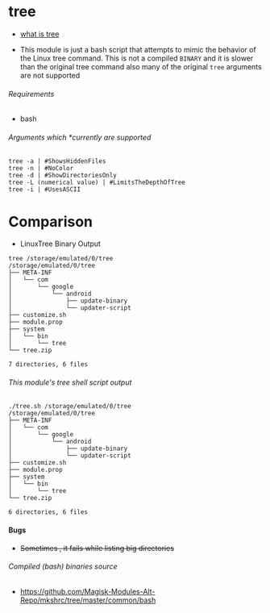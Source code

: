 # tree
- [what is tree](https://en.m.wikipedia.org/wiki/Tree_(command))


- This module is just a bash script that attempts to mimic the behavior of the Linux tree command. This is not a compiled `BINARY` and it is slower than the original tree command also many of the  original `tree` arguments are not supported

###### Requirements
- bash

###### Arguments which *currently are supported
```
tree -a | #ShowsHiddenFiles
tree -n | #NoColor
tree -d | #ShowDirectoriesOnly
tree -L (numerical value) | #LimitsTheDepthOfTree
tree -i | #UsesASCII
```

# Comparison

- LinuxTree Binary Output 

```
tree /storage/emulated/0/tree
/storage/emulated/0/tree
├── META-INF
│   └── com
│       └── google
│           └── android
│               ├── update-binary
│               └── updater-script
├── customize.sh
├── module.prop
├── system
│   └── bin
│       └── tree
└── tree.zip

7 directories, 6 files
```
###### This module's tree shell script output 
```
./tree.sh /storage/emulated/0/tree
/storage/emulated/0/tree
├── META-INF
│   └── com
│       └── google
│           └── android
│               ├── update-binary
│               └── updater-script
├── customize.sh
├── module.prop
├── system
│   └── bin
│       └── tree
└── tree.zip

6 directories, 6 files

```

#### Bugs
- ~~Sometimes , it fails while listing big directories~~


###### Compiled (bash) binaries source
- https://github.com/Magisk-Modules-Alt-Repo/mkshrc/tree/master/common/bash
